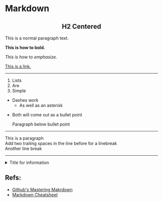 
# Markdown
<h2 align="center">H2 Centered</h2>

This is a normal paragraph text.

**This is how to bold.**

*This is how to emphasize.*

[This is a link.](http://google.com)

---

1. Lists
2. Are
3. Simple

- Dashes work
  - As well as an asterisk
* Both will come out as a bullet point

   Paragraph below bullet point
   
___

This is a paragraph  
Add two trailing spaces in the line before for a linebreak  
Another line break

***

<details>
  <summary>Title for information</summary>

  Information goes in here  
</details>

## Refs:
- [Github's Mastering Makrdown](https://guides.github.com/features/mastering-markdown/)
- [Markdown Cheatsheet](https://github.com/adam-p/markdown-here.wiki.git)

<!--- testing a comment -->
